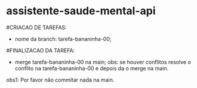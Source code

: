 # assistente-saude-mental-api

#CRIACAO DE TAREFAS:
- nome da branch: tarefa-bananinha-00;

#FINALIZACAO DA TAREFA:
- merge tarefa-bananinha-00 na main;
obs: se houver conflitos resolve o conflito na
tarefa-bananinha-00 e depois da o merge na main.

obs1: Por favor não commitar nada na main.